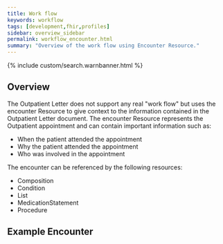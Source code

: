 ```yaml
---
title: Work flow
keywords: workflow
tags: [development,fhir,profiles]
sidebar: overview_sidebar
permalink: workflow_encounter.html
summary: "Overview of the work flow using Encounter Resource."
---
```


{% include custom/search.warnbanner.html %}

## Overview ##

The Outpatient Letter does not support any real "work flow" but uses the encounter Resource to give context to the information contained in the Outpatient Letter document. The encounter Resource represents the Outpatient appointment and can contain important information such as:
 
- When the patient attended the appointment
- Why the patient attended the appointment
- Who was involved in the appointment

The encounter can be referenced by the following resources:

- Composition
- Condition 
- List
- MedicationStatement
- Procedure

## Example Encounter ##

<script src="https://gist.github.com/IOPS-DEV/66bff9022f16f8341ec1f7b77391ac23.js"></script>




